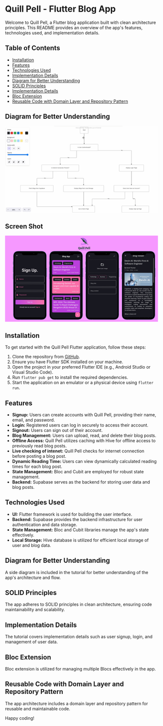 # Quill Pell - Flutter Blog App

Welcome to Quill Pell, a Flutter blog application built with clean architecture principles. This README provides an overview of the app's features, technologies used, and implementation details.

## Table of Contents
- [Installation](#installation)
- [Features](#features)
- [Technologies Used](#technologies-used)
- [Implementation Details](#implementation-details)
- [Diagram for Better Understanding](#diagram-for-better-understanding)
- [SOLID Principles](#solid-principles)
- [Implementation Details](#implementation-details)
- [Bloc Extension](#bloc-extension)
- [Reusable Code with Domain Layer and Repository Pattern](#reusable-code-with-domain-layer-and-repository-pattern)

## Diagram for Better Understanding
![Diagram for Better Understanding](./assets//image/diagram.png)

## Screen Shot 

![Demos](./assets/image/QuillPell.png)

## Installation
To get started with the Quill Pell Flutter application, follow these steps:
1. Clone the repository from [GitHub](https://github.com/KevalKThumar/Quill-Pell.git).
2. Ensure you have Flutter SDK installed on your machine.
3. Open the project in your preferred Flutter IDE (e.g., Android Studio or Visual Studio Code).
4. Run `flutter pub get` to install the required dependencies.
5. Start the application on an emulator or a physical device using `flutter run`.


## Features
- **Signup:** Users can create accounts with Quill Pell, providing their name, email, and password.
- **Login:** Registered users can log in securely to access their account.
- **Signout:** Users can sign out of their account.
- **Blog Management:** Users can upload, read, and delete their blog posts.
- **Offline Access:** Quill Pell utilizes caching with Hive for offline access to previously read blog posts.
- **Live checking of intenet:** Quill Pell checks for internet connection before posting a blog post.
- **Dynamic Reading Time:** Users can view dynamically calculated reading times for each blog post.
- **State Management:** Bloc and Cubit are employed for robust state management.
- **Backend:** Supabase serves as the backend for storing user data and blog posts.

## Technologies Used
- **UI:** Flutter framework is used for building the user interface.
- **Backend:** Supabase provides the backend infrastructure for user authentication and data storage.
- **State Management:** Bloc and Cubit libraries manage the app's state effectively.
- **Local Storage:** Hive database is utilized for efficient local storage of user and blog data.

## Diagram for Better Understanding
A side diagram is included in the tutorial for better understanding of the app's architecture and flow.

## SOLID Principles
The app adheres to SOLID principles in clean architecture, ensuring code maintainability and scalability.

## Implementation Details
The tutorial covers implementation details such as user signup, login, and management of user data.

## Bloc Extension
Bloc extension is utilized for managing multiple Blocs effectively in the app.


## Reusable Code with Domain Layer and Repository Pattern
The app architecture includes a domain layer and repository pattern for reusable and maintainable code.


Happy coding!

